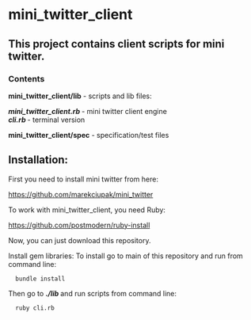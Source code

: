 # mini_twitter_client

## This project contains client scripts for mini twitter.

### **Contents**

 **mini_twitter_client/lib**  - scripts and lib files:

**<em> mini_twitter_client.rb </em>**  - mini twitter client engine  
**<em> cli.rb </em>**  - terminal version

 **mini_twitter_client/spec**  - specification/test files

## Installation:

First you need to install mini twitter from here:

https://github.com/marekciupak/mini_twitter


To work with mini_twitter_client, you need Ruby:

https://github.com/postmodern/ruby-install

Now, you can just download this repository.

Install gem libraries:
To install go to main of this repository and run from command line:

      bundle install
      
Then go to **<em> ./lib </em>** and run scripts from command line:

      ruby cli.rb


